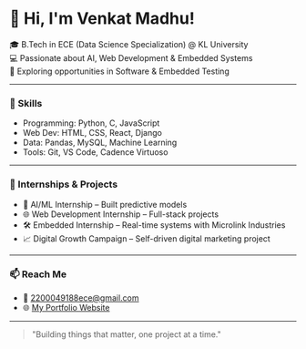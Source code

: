 # 👋 Hi, I'm Venkat Madhu!

🎓 B.Tech in ECE (Data Science Specialization) @ KL University  
💻 Passionate about AI, Web Development & Embedded Systems  
🚀 Exploring opportunities in Software & Embedded Testing

---

### 🧠 Skills
- Programming: Python, C, JavaScript
- Web Dev: HTML, CSS, React, Django
- Data: Pandas, MySQL, Machine Learning
- Tools: Git, VS Code, Cadence Virtuoso

---

### 🏅 Internships & Projects
- 🔬 AI/ML Internship – Built predictive models
- 🌐 Web Development Internship – Full-stack projects
- 🛠 Embedded Internship – Real-time systems with Microlink Industries
- 📈 Digital Growth Campaign – Self-driven digital marketing project

---

### 📫 Reach Me
- 📧 [2200049188ece@gmail.com](mailto:2200049188ece@gmail.com)
- 🌐 [My Portfolio Website](https://regal-brigadeiros-f323f2.netlify.app/) <!-- ⚠️ Replace with your deployed GitHub Pages link later -->

---

> "Building things that matter, one project at a time."
